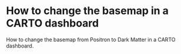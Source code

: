 # How to change the basemap in a CARTO dashboard
How to change the basemap from Positron to Dark Matter in a CARTO dashboard.
